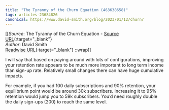 ```yaml
---
title: "The Tyranny of the Churn Equation (463638658)"
tags: articles-23684826
canonical: https://www.david-smith.org/blog/2023/01/12/churn/
---
```


[[_Source_: The Tyranny of the Churn Equation - [Source URL](https://www.david-smith.org/blog/2023/01/12/churn/){:target="_blank"}<br>
_Author_: David Smith<br>
[Readwise URL](https://readwise.io/open/463638658){:target="_blank"}
::wrap]]

I will say that based on paying around with lots of configurations, improving your retention rate appears to be much more important to long term income than sign-up rate. Relatively small changes there can have huge cumulative impacts.

For example, if you had 100 daily subscriptions and 90% retention, your equilibrium point would be around 30k subscribers. Increasing it to 95% retention would jump you to 59k subscribers. You’d need roughly double the daily sign-ups (200) to reach the same level.
